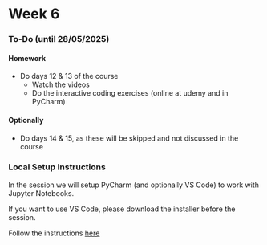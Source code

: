 # Week 6

### To-Do (until 28/05/2025)

#### Homework

* Do days 12 & 13 of the course
  * Watch the videos
  * Do the interactive coding exercises (online at udemy and in PyCharm)

#### Optionally

* Do days 14 & 15, as these will be skipped and not discussed in the course

### Local Setup Instructions

In the session we will setup PyCharm (and optionally VS Code) to work with Jupyter Notebooks.

If you want to use VS Code, please download the installer before the session.

Follow the instructions [here](jupyter-notebook.md)


